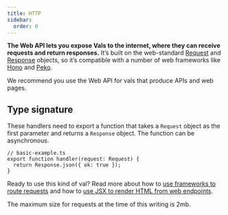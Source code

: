 ```yaml
---
title: HTTP
sidebar:
  order: 0
---
```


**The Web API lets you expose Vals to the internet, where they can receive
requests and return responses.** It’s built on the web-standard
[Request](https://developer.mozilla.org/en-US/docs/Web/API/Request) and
[Response](https://developer.mozilla.org/en-US/docs/Web/API/Response) objects,
so it’s compatible with a number of web frameworks like
[Hono](https://hono.dev/) and [Peko](https://github.com/sejori/peko).

We recommend you use the Web API for vals that produce APIs and web pages.

## Type signature

These handlers need to export a function that takes a `Request` object
as the first parameter and returns a `Response` object. The function
can be asynchronous.

```tsx
// basic-example.ts
export function handler(request: Request) {
  return Response.json({ ok: true });
}
```

Ready to use this kind of val? Read more about how to [use frameworks to route requests](./routing)
and how to [use JSX to render HTML from web endpoints](./jsx).

The maximum size for requests at the time of this writing is 2mb.
